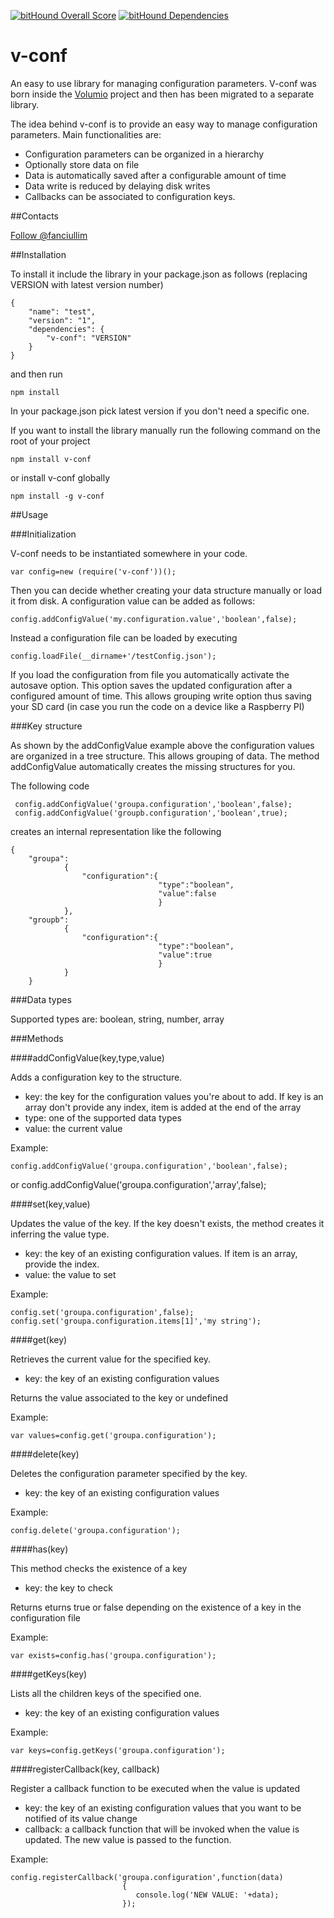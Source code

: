[![bitHound Overall Score](https://www.bithound.io/github/fanciulli/v-conf/badges/score.svg)](https://www.bithound.io/github/fanciulli/v-conf)  [![bitHound Dependencies](https://www.bithound.io/github/fanciulli/v-conf/badges/dependencies.svg)](https://www.bithound.io/github/fanciulli/v-conf/master/dependencies/npm)

# v-conf
An easy to use library for managing configuration parameters. V-conf was born inside the [Volumio](http://volumio.org 'The volumio project website') project
and then has been migrated to a separate library. 

The idea behind v-conf is to provide an easy way to manage configuration parameters. Main functionalities are:

* Configuration parameters can be organized in a hierarchy
* Optionally store data on file
* Data is automatically saved after a configurable amount of time
* Data write is reduced by delaying disk writes
* Callbacks can be associated to configuration keys.


##Contacts

<a href="https://twitter.com/fanciullim" class="twitter-follow-button" data-show-count="false" data-size="large">Follow @fanciullim</a> <script>!function(d,s,id){var js,fjs=d.getElementsByTagName(s)[0],p=/^http:/.test(d.location)?'http':'https';if(!d.getElementById(id)){js=d.createElement(s);js.id=id;js.src=p+'://platform.twitter.com/widgets.js';fjs.parentNode.insertBefore(js,fjs);}}(document, 'script', 'twitter-wjs');</script>

##Installation

To install it include the library in your package.json as follows (replacing VERSION with latest version number)

    {
        "name": "test",
        "version": "1",
        "dependencies": {
            "v-conf": "VERSION"
        }
    }

and then run 

    npm install
    
In your package.json pick latest version if you don't need a specific one.

If you want to install the library manually run the following command on the root of your project

    npm install v-conf
   
or install v-conf globally

    npm install -g v-conf
    
##Usage

###Initialization

V-conf needs to be instantiated somewhere in your code. 

    var config=new (require('v-conf'))();
    
Then you can decide whether creating your data structure manually or load it from disk. 
A configuration value can be added as follows:

    config.addConfigValue('my.configuration.value','boolean',false);
    
Instead a configuration file can be loaded by executing
 
    config.loadFile(__dirname+'/testConfig.json');
    
If you load the configuration from file you automatically activate the autosave option. This option saves the updated configuration after
a configured amount of time. This allows grouping write option thus saving your SD card (in case you run the code on a device like a
Raspberry PI)

###Key structure

As shown by the addConfigValue example above the configuration values are organized in a tree structure. This allows grouping of data.
The method addConfigValue automatically creates the missing structures for you.

The following code

     config.addConfigValue('groupa.configuration','boolean',false);
     config.addConfigValue('groupb.configuration','boolean',true);
     
creates an internal representation like the following

    {
        "groupa":
                {
                    "configuration":{
                                     "type":"boolean",
                                     "value":false
                                     }
                },
        "groupb":
                {
                    "configuration":{
                                     "type":"boolean",
                                     "value":true
                                     }
                }
        }
        
###Data types

Supported types are: boolean, string, number, array

###Methods

####addConfigValue(key,type,value)

Adds a configuration key to the structure.

* key:   the key for the configuration values you're about to add. If key  is an array don't provide any index, item is added at the end of the array
* type:  one of the supported data types
* value: the current value

Example:

    config.addConfigValue('groupa.configuration','boolean',false);
or
    config.addConfigValue('groupa.configuration','array',false);

####set(key,value)

Updates the value of the key. If the key doesn't exists, the method creates it inferring the value type.

* key:   the key of an existing configuration values. If item is an array, provide the index.
* value: the value to set

Example:

    config.set('groupa.configuration',false);
    config.set('groupa.configuration.items[1]','my string');
    
####get(key)

Retrieves the current value for the specified key.

* key:   the key of an existing configuration values

Returns the value associated to the key or undefined

Example:

    var values=config.get('groupa.configuration');
    
####delete(key)

Deletes the configuration parameter specified by the key.

* key:   the key of an existing configuration values

Example:

    config.delete('groupa.configuration');
    
####has(key)

This method checks the existence of a key

* key:   the key to check

Returns eturns true or false depending on the existence of a key in the configuration file

Example:

    var exists=config.has('groupa.configuration');    
    
####getKeys(key)

Lists all the children keys of the specified one.

* key:   the key of an existing configuration values

Example:

    var keys=config.getKeys('groupa.configuration');
    
####registerCallback(key, callback)

Register a callback function to be executed when the value is updated

* key:   the key of an existing configuration values that you want to be notified of its value change
* callback: a callback function that will be invoked when the value is updated. The new value is passed to the function.
            

Example:

    config.registerCallback('groupa.configuration',function(data)
                             {
                                console.log('NEW VALUE: '+data);
                             });
